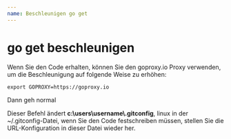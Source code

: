 ```yaml
---
name: Beschleunigen go get
---
```


# go get beschleunigen

Wenn Sie den Code erhalten, können Sie den goproxy.io Proxy verwenden, um die Beschleunigung auf folgende Weise zu erhöhen:
```shell
export GOPROXY=https://goproxy.io
```

Dann geh normal

Dieser Befehl ändert **c:\users\username\\.gitconfig**, linux in der ~/.gitconfig-Datei, wenn Sie den Code festschreiben müssen, stellen Sie die URL-Konfiguration in dieser Datei wieder her.
